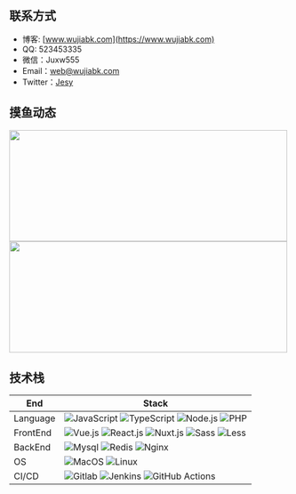 ## 联系方式

- 博客: [www.wujiabk.com](https://www.wujiabk.com)
- QQ: 523453335
- 微信：Juxw555
- Email：web@wujiabk.com
- Twitter：[Jesy](https://twitter.com/jesy555)

## 摸鱼动态

<img src="https://github-readme-stats.vercel.app/api?username=wjaxian&show_icons=true&theme=vue" width="500" height="200" style="margin-right: 20px;" /><img src="https://github-readme-stats.vercel.app/api/top-langs/?username=wjaxian&langs_count=10&layout=compact&theme=vue" width="500" height="200" />

## 技术栈
|End|Stack|
|---|---|
|Language|<img alt="JavaScript" src="https://img.shields.io/badge/-JavaScript-F7DF1E?style=flat&logo=JavaScript&logoColor=white" /> <img alt="TypeScript" src="https://img.shields.io/badge/-TypeScript-3178C6?style=flat&logo=TypeScript&logoColor=white" /> <img alt="Node.js" src="https://img.shields.io/badge/-Node.js-339933?style=flat&logo=Node.js&logoColor=white" /> <img alt="PHP" src="https://img.shields.io/badge/-PHP-777BB4?style=flat&logo=php&logoColor=white" />|
|FrontEnd|<img alt="Vue.js" src="https://img.shields.io/badge/-Vue.js-4FC08D?style=flat&logo=Vue.js&logoColor=white" /> <img alt="React.js" src="https://img.shields.io/badge/-React.js-61dafb?style=flat&logo=React&logoColor=white" /> <img alt="Nuxt.js" src="https://img.shields.io/badge/-Nuxt.js-00C58E?style=flat&logo=Nuxt.js&logoColor=white" /> <img alt="Sass" src="https://img.shields.io/badge/-Sass-CC6699?style=flat&logo=Sass&logoColor=white" /> <img alt="Less" src="https://img.shields.io/badge/-Less-1D365D?style=flat&logo=Less&logoColor=white" />|
|BackEnd|<img alt="Mysql" src="https://img.shields.io/badge/-Mysql-4479A1?style=flat&logo=mysql&logoColor=white" /> <img alt="Redis" src="https://img.shields.io/badge/-Redis-DC382D?style=flat&logo=redis&logoColor=white" /> <img alt="Nginx" src="https://img.shields.io/badge/-Nginx-269539?style=flat&logo=nginx&logoColor=white" /> 
|OS|<img alt="MacOS" src="https://img.shields.io/badge/-MacOS-000000?style=flat&logo=apple&logoColor=white" /> <img alt="Linux" src="https://img.shields.io/badge/-Linux-FCC624?style=flat&logo=linux&logoColor=white" />|
|CI/CD|<img alt="Gitlab" src="https://img.shields.io/badge/-CI/CD-CA121?style=flat&logo=Gitlab&logoColor=white" /> <img alt="Jenkins" src="https://img.shields.io/badge/-Jenkins-D24939?style=flat&logo=Jenkins&logoColor=white" /> <img alt="GitHub Actions" src="https://img.shields.io/badge/-GitHub Actions-2088FF?style=flat&logo=github-actions&logoColor=white" />|
